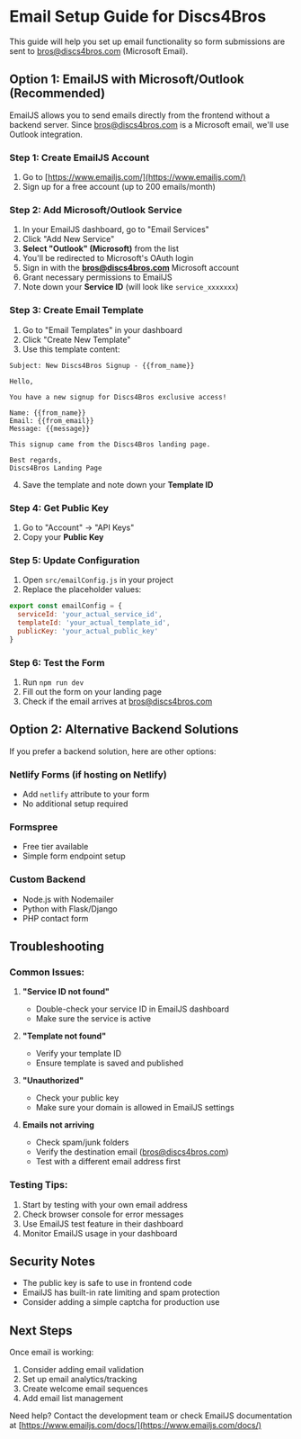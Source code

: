 # Email Setup Guide for Discs4Bros

This guide will help you set up email functionality so form submissions are sent to bros@discs4bros.com (Microsoft Email).

## Option 1: EmailJS with Microsoft/Outlook (Recommended)

EmailJS allows you to send emails directly from the frontend without a backend server. Since bros@discs4bros.com is a Microsoft email, we'll use Outlook integration.

### Step 1: Create EmailJS Account
1. Go to [https://www.emailjs.com/](https://www.emailjs.com/)
2. Sign up for a free account (up to 200 emails/month)

### Step 2: Add Microsoft/Outlook Service
1. In your EmailJS dashboard, go to "Email Services"
2. Click "Add New Service"
3. **Select "Outlook" (Microsoft)** from the list
4. You'll be redirected to Microsoft's OAuth login
5. Sign in with the **bros@discs4bros.com** Microsoft account
6. Grant necessary permissions to EmailJS
7. Note down your **Service ID** (will look like `service_xxxxxxx`)

### Step 3: Create Email Template
1. Go to "Email Templates" in your dashboard
2. Click "Create New Template"
3. Use this template content:

```
Subject: New Discs4Bros Signup - {{from_name}}

Hello,

You have a new signup for Discs4Bros exclusive access!

Name: {{from_name}}
Email: {{from_email}}
Message: {{message}}

This signup came from the Discs4Bros landing page.

Best regards,
Discs4Bros Landing Page
```

4. Save the template and note down your **Template ID**

### Step 4: Get Public Key
1. Go to "Account" → "API Keys"
2. Copy your **Public Key**

### Step 5: Update Configuration
1. Open `src/emailConfig.js` in your project
2. Replace the placeholder values:

```javascript
export const emailConfig = {
  serviceId: 'your_actual_service_id',
  templateId: 'your_actual_template_id',
  publicKey: 'your_actual_public_key'
}
```

### Step 6: Test the Form
1. Run `npm run dev`
2. Fill out the form on your landing page
3. Check if the email arrives at bros@discs4bros.com

## Option 2: Alternative Backend Solutions

If you prefer a backend solution, here are other options:

### Netlify Forms (if hosting on Netlify)
- Add `netlify` attribute to your form
- No additional setup required

### Formspree
- Free tier available
- Simple form endpoint setup

### Custom Backend
- Node.js with Nodemailer
- Python with Flask/Django
- PHP contact form

## Troubleshooting

### Common Issues:

1. **"Service ID not found"**
   - Double-check your service ID in EmailJS dashboard
   - Make sure the service is active

2. **"Template not found"**
   - Verify your template ID
   - Ensure template is saved and published

3. **"Unauthorized"**
   - Check your public key
   - Make sure your domain is allowed in EmailJS settings

4. **Emails not arriving**
   - Check spam/junk folders
   - Verify the destination email (bros@discs4bros.com)
   - Test with a different email address first

### Testing Tips:

1. Start by testing with your own email address
2. Check browser console for error messages
3. Use EmailJS test feature in their dashboard
4. Monitor EmailJS usage in your dashboard

## Security Notes

- The public key is safe to use in frontend code
- EmailJS has built-in rate limiting and spam protection
- Consider adding a simple captcha for production use

## Next Steps

Once email is working:
1. Consider adding email validation
2. Set up email analytics/tracking
3. Create welcome email sequences
4. Add email list management

Need help? Contact the development team or check EmailJS documentation at [https://www.emailjs.com/docs/](https://www.emailjs.com/docs/)
